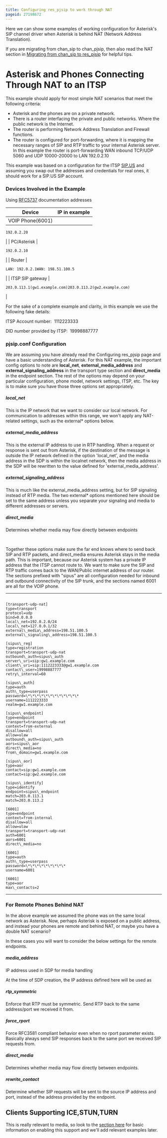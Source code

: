 ```yaml
---
title: Configuring res_pjsip to work through NAT
pageid: 27198672
---
```


Here we can show some examples of working configuration for Asterisk's SIP channel driver when Asterisk is behind NAT (Network Address Translation).

If you are migrating from chan\_sip to chan\_pjsip, then also read the NAT section in [Migrating from chan\_sip to res\_pjsip](/Migrating-from-chan_sip-to-res_pjsip) for helpful tips.

Asterisk and Phones Connecting Through NAT to an ITSP
=====================================================

This example should apply for most simple NAT scenarios that meet the following criteria:

* Asterisk and the phones are on a private network.
* There is a router interfacing the private and public networks. Where the public network is the Internet.
* The router is performing Network Address Translation and Firewall functions.
* The router is configured for port-forwarding, where it is mapping the necessary ranges of SIP and RTP traffic to your internal Asterisk server.  
In this example the router is port-forwarding WAN inbound TCP/UDP 5060 and UDP 10000-20000 to LAN 192.0.2.10

This example was based on a configuration for the ITSP [SIP.US](https://www.sip.us/) and assuming you swap out the addresses and credentials for real ones, it should work for a SIP.US SIP account.

### Devices Involved in the Example

Using [RFC5737](http://tools.ietf.org/html/rfc5737) documentation addresses



| Device | IP in example |
| --- | --- |
| VOIP Phone(6001) | 
```
192.0.2.20
```
 |
| PC/Asterisk | 
```
192.0.2.10
```
 |
| Router | 
```
LAN: 192.0.2.1WAN: 198.51.100.5
```
 |
| ITSP SIP gateway | 
```
203.0.113.1(gw1.example.com)203.0.113.2(gw2.example.com)
```
 |

For the sake of a complete example and clarity, in this example we use the following fake details:

ITSP Account number:  1112223333

DID number provided by ITSP:  19998887777

### pjsip.conf Configuration

We are assuming you have already read the Configuring res\_pjsip page and have a basic understanding of Asterisk. For this NAT example, the important config options to note are **local\_net**, **external\_media\_address** and **external\_signaling\_address** in the transport type section and **direct\_media** in the endpoint section. The rest of the options may depend on your particular configuration, phone model, network settings, ITSP, etc. The key is to make sure you have those three options set appropriately.

##### local\_net

This is the IP network that we want to consider our local network. For communication to addresses within this range, we won't apply any NAT-related settings, such as the external\* options below.

##### external\_media\_address

This is the external IP address to use in RTP handling. When a request or response is sent out from Asterisk, if the destination of the message is outside the IP network defined in the option 'local\_net', and the media address in the SDP is within the localnet network, then the media address in the SDP will be rewritten to the value defined for 'external\_media\_address'.

##### external\_signaling\_address

This is much like the external\_media\_address setting, but for SIP signaling instead of RTP media. The two external\* options mentioned here should be set to the same address unless you separate your signaling and media to different addresses or servers.

##### direct\_media

Determines whether media may flow directly between endpoints

 

Together these options make sure the far end knows where to send back SIP and RTP packets, and direct\_media ensures Asterisk stays in the media path. This is important, because our Asterisk system has a private IP address that the ITSP cannot route to. We want to make sure the SIP and RTP traffic comes back to the WAN/Public internet address of our router. The sections prefixed with "sipus" are all configuration needed for inbound and outbound connectivity of the SIP trunk, and the sections named 6001 are all for the VOIP phone.




---

  
  


```

[transport-udp-nat]
type=transport
protocol=udp
bind=0.0.0.0
local\_net=192.0.2.0/24
local\_net=127.0.0.1/32
external\_media\_address=198.51.100.5
external\_signaling\_address=198.51.100.5

[sipus\_reg]
type=registration
transport=transport-udp-nat
outbound\_auth=sipus\_auth
server\_uri=sip:gw1.example.com
client\_uri=sip:1112223333@gw1.example.com
contact\_user=19998887777
retry\_interval=60

[sipus\_auth]
type=auth
auth\_type=userpass
password=\*\*\*\*\*\*\*\*\*\*\*\*
username=1112223333
realm=gw1.example.com

[sipus\_endpoint]
type=endpoint
transport=transport-udp-nat
context=from-external
disallow=all
allow=ulaw
outbound\_auth=sipus\_auth
aors=sipus\_aor
direct\_media=no
from\_domain=gw1.example.com

[sipus\_aor]
type=aor
contact=sip:gw1.example.com
contact=sip:gw2.example.com

[sipus\_identify]
type=identify
endpoint=sipus\_endpoint
match=203.0.113.1
match=203.0.113.2

[6001]
type=endpoint
context=from-internal
disallow=all
allow=ulaw
transport=transport-udp-nat
auth=6001
aors=6001
direct\_media=no

[6001]
type=auth
auth\_type=userpass
password=\*\*\*\*\*\*\*\*\*
username=6001

[6001]
type=aor
max\_contacts=2

```



---


### For Remote Phones Behind NAT

In the above example we assumed the phone was on the same local network as Asterisk. Now, perhaps Asterisk is exposed on a public address, and instead your phones are remote and behind NAT, or maybe you have a double NAT scenario?

In these cases you will want to consider the below settings for the remote endpoints.

##### media\_address

IP address used in SDP for media handling

At the time of SDP creation, the IP address defined here will be used as  


##### rtp\_symmetric

Enforce that RTP must be symmetric. Send RTP back to the same address/port we received it from.

##### force\_rport

Force RFC3581 compliant behavior even when no rport parameter exists. Basically always send SIP responses back to the same port we received SIP requests from.

##### direct\_media

Determines whether media may flow directly between endpoints.

##### rewrite\_contact

Determine whether SIP requests will be sent to the source IP address and port, instead of the address provided by the endpoint.

Clients Supporting ICE,STUN,TURN
--------------------------------

This is really relevant to media, so look to the [section here](/Interactive-Connectivity-Establishment--ICE--in-Asterisk) for basic information on enabling this support and we'll add relevant examples later.

